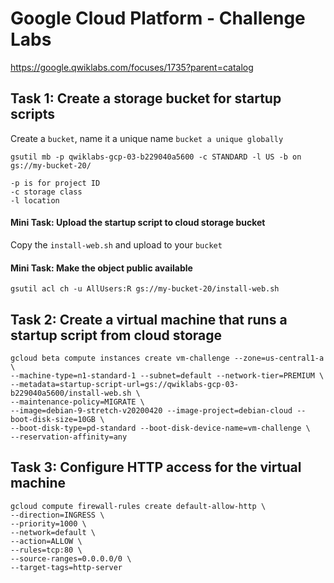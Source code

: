 # Google Cloud Platform - Challenge Labs

https://google.qwiklabs.com/focuses/1735?parent=catalog

## Task 1: Create a storage bucket for startup scripts

Create a `bucket`, name it a unique name `bucket a unique globally`
```
gsutil mb -p qwiklabs-gcp-03-b229040a5600 -c STANDARD -l US -b on gs://my-bucket-20/
```
```
-p is for project ID
-c storage class
-l location
```
#### Mini Task: Upload the startup script to cloud storage bucket

Copy the `install-web.sh` and upload to your `bucket`

#### Mini Task: Make the object public available

```
gsutil acl ch -u AllUsers:R gs://my-bucket-20/install-web.sh
```

## Task 2: Create a virtual machine that runs a startup script from cloud storage

```
gcloud beta compute instances create vm-challenge --zone=us-central1-a \
--machine-type=n1-standard-1 --subnet=default --network-tier=PREMIUM \
--metadata=startup-script-url=gs://qwiklabs-gcp-03-b229040a5600/install-web.sh \
--maintenance-policy=MIGRATE \
--image=debian-9-stretch-v20200420 --image-project=debian-cloud --boot-disk-size=10GB \
--boot-disk-type=pd-standard --boot-disk-device-name=vm-challenge \
--reservation-affinity=any
```

## Task 3: Configure HTTP access for the virtual machine

```
gcloud compute firewall-rules create default-allow-http \
--direction=INGRESS \
--priority=1000 \
--network=default \
--action=ALLOW \
--rules=tcp:80 \
--source-ranges=0.0.0.0/0 \
--target-tags=http-server
```
